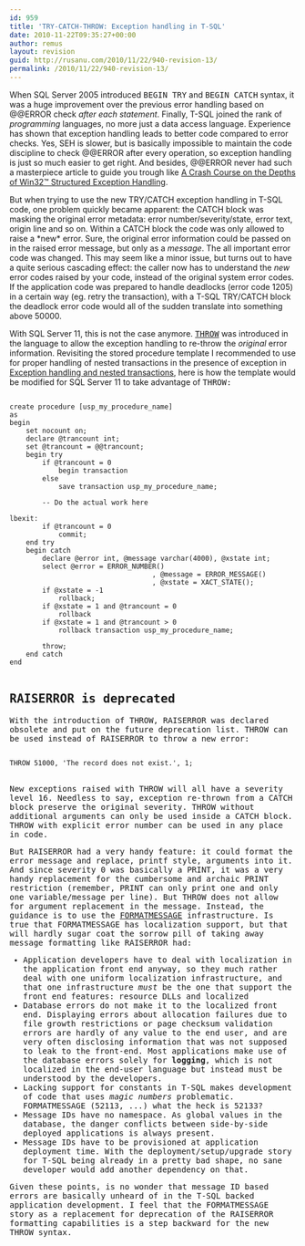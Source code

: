 ```yaml
---
id: 959
title: 'TRY-CATCH-THROW: Exception handling in T-SQL'
date: 2010-11-22T09:35:27+00:00
author: remus
layout: revision
guid: http://rusanu.com/2010/11/22/940-revision-13/
permalink: /2010/11/22/940-revision-13/
---
```

When SQL Server 2005 introduced <tt>BEGIN TRY</tt> and <tt>BEGIN CATCH</tt> syntax, it was a huge improvement over the previous error handling based on @@ERROR check _after each statement_. Finally, T-SQL joined the rank of _programming_ languages, no more just a data access language. Experience has shown that exception handling leads to better code compared to error checks. Yes, SEH is slower, but is basically impossible to maintain the code discipline to check @@ERROR after every operation, so exception handling is just so much easier to get right. And besides, @@ERROR never had such a masterpiece article to guide you trough like <a href="http://www.microsoft.com/msj/0197/exception/exception.aspx" target="_blank">A Crash Course on the Depths of Win32™ Structured Exception Handling</a>.

But when trying to use the new TRY/CATCH exception handling in T-SQL code, one problem quickly became apparent: the CATCH block was masking the original error metadata: error number/severity/state, error text, origin line and so on. Within a CATCH block the code was only allowed to raise a \*new\* error. Sure, the original error information could be passed on in the raised error message, but only as a _message_. The all important error code was changed. This may seem like a minor issue, but turns out to have a quite serious cascading effect: the caller now has to understand the _new_ error codes raised by your code, instead of the original system error codes. If the application code was prepared to handle deadlocks (error code 1205) in a certain way (eg. retry the transaction), with a T-SQL TRY/CATCH block the deadlock error code would all of the sudden translate into something above 50000.

<!--more-->

With SQL Server 11, this is not the case anymore. <a href="http://msdn.microsoft.com/en-us/library/ee677615%28v=SQL.110%29.aspx" target="_blank"><tt>THROW</tt></a> was introduced in the language to allow the exception handling to re-throw the _original_ error information. Revisiting the stored procedure template I recommended to use for proper handling of nested transactions in the presence of exception in [Exception handling and nested transactions](http://rusanu.com/2009/06/11/exception-handling-and-nested-transactions/), here is how the template would be modified for SQL Server 11 to take advantage of <tt>THROW<tt>:</p> 

<pre>
<code class="prettyprint lang-sql">
create procedure [usp_my_procedure_name]
as
begin
	set nocount on;
	declare @trancount int;
	set @trancount = @@trancount;
	begin try
		if @trancount = 0
			begin transaction
		else
			save transaction usp_my_procedure_name;

		-- Do the actual work here
	
lbexit:
		if @trancount = 0	
			commit;
	end try
	begin catch
		declare @error int, @message varchar(4000), @xstate int;
		select @error = ERROR_NUMBER()
                                   , @message = ERROR_MESSAGE()
                                   , @xstate = XACT_STATE();
		if @xstate = -1
			rollback;
		if @xstate = 1 and @trancount = 0
			rollback
		if @xstate = 1 and @trancount &gt; 0
			rollback transaction usp_my_procedure_name;

		throw;
	end catch	
end
</code>
</pre>

<h2>
  RAISERROR is deprecated
</h2>

<p>
  With the introduction of THROW, RAISERROR was declared obsolete and put on the future deprecation list. THROW can be used instead of RAISERROR to throw a new error:
</p>

<pre>
<code class="prettyprint lang-sql">
THROW 51000, 'The record does not exist.', 1;
</code>
</pre>

<p>
  New exceptions raised with THROW will all have a severity level 16. Needless to say, exception re-thrown from a CATCH block preserve the original severity. THROW without additional arguments can only be used inside a CATCH block. THROW with explicit error number can be used in any place in code.
</p>

<p>
  But <tt>RAISERROR</tt> had a very handy feature: it could format the error message and replace, <tt>printf</tt> style, arguments into it. And since severity 0 was basically a <tt>PRINT</tt>, it was a very handy replacement for the cumbersome and archaic <tt>PRINT</tt> restriction (remember, PRINT can only print one and only one variable/message per line). But THROW does not allow for argument replacement in the message. Instead, the guidance is to use the <a href="http://msdn.microsoft.com/en-us/library/ms186788%28v=SQL.110%29.aspx" target="_blank"><tt>FORMATMESSAGE</tt></a> infrastructure. Is true that <tt>FORMATMESSAGE</tt> has localization support, but that will hardly sugar coat the sorrow pill of taking away message formatting like RAISERROR had:
</p>

<ul>
  <li>
    Application developers have to deal with localization in the application front end anyway, so they much rather deal with one uniform localization infrastructure, and that one infrastructure <i>must</i> be the one that support the front end features: resource DLLs and localized
  </li>
  <li>
    Database errors do not make it to the localized front end. Displaying errors about allocation failures due to file growth restrictions or page checksum validation errors are hardly of any value to the end user, and are very often disclosing information that was not supposed to leak to the front-end. Most applications make use of the database errors solely for <b>logging</b>, which is not localized in the end-user language but instead must be understood by the developers.
  </li>
  <li>
    Lacking support for constants in T-SQL makes development of code that uses <i>magic numbers</i> problematic. <tt>FORMATMESSAGE (52113, ...)</tt> what the heck is 52133?
  </li>
  <li>
    Message IDs have no namespace. As global values in the database, the danger conflicts between side-by-side deployed applications is always present.
  </li>
  <li>
    Message IDs have to be provisioned at application deployment time. With the deployment/setup/upgrade story for T-SQL being already in a pretty bad shape, no sane developer would add another dependency on that.
  </li>
</ul>

<p>
  Given these points, is no wonder that message ID based errors are basically unheard of in the T-SQL backed application development. I feel that the FORMATMESSAGE story as a replacement for deprecation of the RAISERROR formatting capabilities is a step backward for the new THROW syntax.
</p>